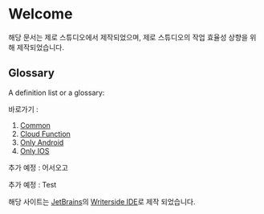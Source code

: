 # Welcome

해당 문서는 제로 스튜디오에서 제작되었으며, 제로 스튜디오의 작업 효율성 상향을 위해 제작되었습니다.


## Glossary

A definition list or a glossary:

바로가기
: 
1. [Common](Code-Module.md "Common")
2. [Cloud Function](Firebase.md "Cloud Function")
3. [Only Android](Only-Android.md "Android")
4. [Only IOS](Only-IOS.md "IOS")


추가 예정
: 어서오고

추가 예정
: Test



해당 사이트는 [JetBrains](https://www.jetbrains.com/)의 [Writerside IDE](https://www.jetbrains.com/help/writerside/discover-writerside.html)로 제작 되었습니다.

